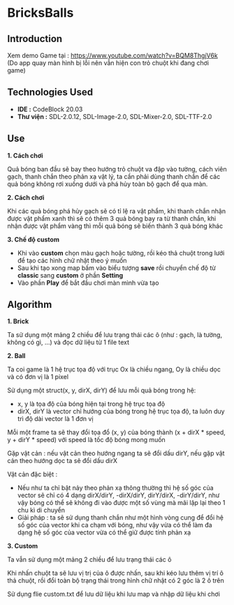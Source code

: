 # BricksBalls
## Introduction
  Xem demo Game tại : https://www.youtube.com/watch?v=BQM8ThgjV6k
  (Do app quay màn hình bị lỗi nên vẫn hiện con trỏ chuột khi đang chơi game)
## Technologies Used 
* **IDE :** CodeBlock 20.03
* **Thư viện :** SDL-2.0.12, SDL-Image-2.0, SDL-Mixer-2.0, SDL-TTF-2.0
## Use 
**1. Cách chơi**

Quả bóng ban đầu sẽ bay theo hướng trỏ chuột va đập vào tường, cách viên gạch, thanh chắn theo phản xạ vật lý, ta cần phải dùng thanh chắn để các quả bóng không rơi xuống dưới và phá hủy toàn bộ gạch để qua màn.

**2. Cách chơi**

Khi các quả bóng phá hủy gạch sẽ có tỉ lệ ra vật phẩm, khi thanh chắn nhận được vật phẩm xanh thì sẽ có thêm 3 quả bóng bay ra từ thanh chắn, khi nhận được vật phẩm vàng thì mỗi quả bóng sẽ biến thành 3 quả bóng khác
  
 **3. Chế độ custom**
 
 - Khi vào **custom** chọn màu gạch hoặc tường, rồi kéo thả chuột trong lưới để tạo các hình chữ nhật theo ý muốn
 - Sau khi tạo xong map bấm vào biểu tượng **save** rồi chuyển chế độ từ **classic** sang **custom** ở phần **Setting**
 - Vào phần **Play** để bắt đầu chơi màn mình vừa tạo

## Algorithm
**1. Brick** 

Ta sử dụng một mảng 2 chiều để lưu trạng thái các ô (như : gạch, là tường, không có gì, ...) và đọc dữ liệu từ 1 file text

**2. Ball** 

Ta coi game là 1 hệ trục tọa độ với trục Ox là chiều ngang, Oy là chiều dọc và có đơn vị là 1 pixel

Sử dụng một struct(x, y, dirX, dirY) để lưu mỗi quả bóng trong hệ: 
- x, y là tọa độ của bóng hiện tại trong hệ trục tọa độ
- dirX, dirY là vector chỉ hướng của bóng trong hệ trục tọa độ, ta luôn duy trì độ dài vector là 1 đơn vị 

Mỗi một frame ta sẽ thay đổi tọa đổ (x, y) của bóng thành (x + dirX * speed, y + dirY * speed) với speed là tốc độ bóng mong muốn

Gặp vật cản : nếu vật cản theo hướng ngang ta sẽ đổi dấu dirY, nếu gặp vật cản theo hướng dọc ta sẽ đổi dấu dirX

Vật cản đặc biệt : 
- Nếu như ta chỉ bật nảy theo phản xạ thông thường thì hệ số góc của vector sẽ chỉ có 4 dạng dirX/dirY, -dirX/dirY, dirY/dirX, -dirY/dirY, như vậy bóng có thể sẽ không đi vào được một số vùng mà mãi lặp lại theo 1 chu kì di chuyển
- Giải pháp : ta sẽ sử dụng thanh chắn như một hình vòng cung để đổi hệ số góc của vector khi ca chạm với bóng, như vậy vừa có thể làm đa dạng hệ số góc của vector vừa có thể giữ được tính phản xạ 

**3. Custom**

Ta vẫn sử dụng một mảng 2 chiều để lưu trạng thái các ô

Khi nhấn chuột ta sẽ lưu vị trị của ô được nhấn, sau khi kéo lưu thêm vị trí ô thả chuột, rồi đổi toàn bộ trạng thái trong hình chữ nhật có 2 góc là 2 ô trên

Sử dụng flie custom.txt để lưu dữ liệu khi lưu map và nhập dữ liệu khi chơi


